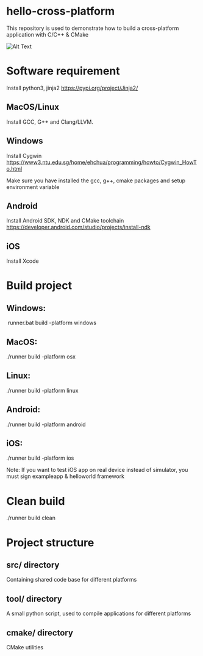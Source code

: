 # hello-cross-platform

This repository is used to demonstrate how to build a cross-platform application with C/C++ & CMake


![Alt Text](https://thumbs.gfycat.com/ScholarlyOrneryDrongo-size_restricted.gif)


# Software requirement
Install python3, jinja2 https://pypi.org/project/Jinja2/
## MacOS/Linux
Install GCC, G++ and Clang/LLVM.
## Windows
Install Cygwin
https://www3.ntu.edu.sg/home/ehchua/programming/howto/Cygwin_HowTo.html

Make sure you have installed the gcc, g++, cmake packages and setup environment variable
## Android
Install Android SDK, NDK and CMake toolchain
https://developer.android.com/studio/projects/install-ndk
## iOS
Install Xcode

# Build project
## Windows:
 runner.bat build -platform windows
## MacOS: 
./runner build -platform osx
## Linux: 
./runner build -platform linux
## Android: 
./runner build -platform android
## iOS: 
./runner build -platform ios

Note: If you want to test iOS app on real device instead of simulator, you must sign exampleapp & helloworld framework

# Clean build
./runner build clean

# Project structure
## src/ directory
Containing shared code base for different platforms
## tool/ directory 
A small python script, used to compile applications for different platforms
## cmake/ directory
CMake utilities
